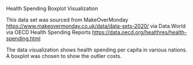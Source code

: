 Health Spending Boxplot Visualization

This data set was sourced from MakeOverMonday https://www.makeovermonday.co.uk/data/data-sets-2020/ via Data.World via OECD Health Spending Reports https://data.oecd.org/healthres/health-spending.html

The data visualization shows health spending per capita in various nations. A boxplot was chosen to show the outlier costs.

